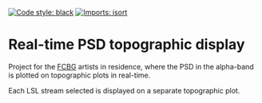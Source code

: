 [![Code style: black](https://img.shields.io/badge/code%20style-black-000000.svg)](https://github.com/psf/black)
[![Imports: isort](https://img.shields.io/badge/%20imports-isort-%231674b1?style=flat&labelColor=ef8336)](https://pycqa.github.io/isort/)

# Real-time PSD topographic display

Project for the [FCBG](https://www.campusbiotech.ch/en/) artists in residence,
where the PSD in the alpha-band is plotted on topographic plots in real-time.

Each LSL stream selected is displayed on a separate topographic plot.
